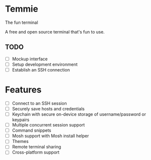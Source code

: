 # Temmie
The fun terminal

A free and open source terminal that's fun to use.

## TODO
- [ ] Mockup interface
- [ ] Setup development environment
- [ ] Establish an SSH connection

# Features
- [ ] Connect to an SSH session
- [ ] Securely save hosts and credentials
- [ ] Keychain with secure on-device storage of username/password or keypairs
- [ ] Multiple concurrent session support
- [ ] Command snippets
- [ ] Mosh support with Mosh install helper
- [ ] Themes
- [ ] Remote terminal sharing
- [ ] Cross-platform support
